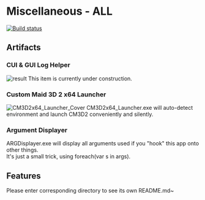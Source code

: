 # Miscellaneous - ALL
[![Build status](https://ci.appveyor.com/api/projects/status/4fqk3addj9j158qa?svg=true)](https://ci.appveyor.com/project/ArHShRn/misc)

## Artifacts
### CUI & GUI Log Helper
![result](https://fileshk.arhshrn.cn/github/miscellaneous/ArLib_Logger/result.jpg)
This item is currently under construction.<br>

### Custom Maid 3D 2 x64 Launcher
![CM3D2x64_Launcher_Cover](https://fileshk.arhshrn.cn/github/miscellaneous/CM3D2x64_Launcher/CM3D2x64_Launcher_Cover.jpg)
CM3D2x64_Launcher.exe will auto-detect environment and launch CM3D2 conveniently and silently.<br>

### Argument Displayer
ARGDisplayer.exe will display all arguments used if you "hook" this app onto other things.<br>
It's just a small trick, using foreach(var s in args).<br>

## Features
Please enter corresponding directory to see its own README.md~